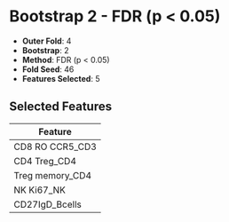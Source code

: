 # Bootstrap 2 - FDR (p < 0.05)

- **Outer Fold**: 4
- **Bootstrap**: 2
- **Method**: FDR (p < 0.05)
- **Fold Seed**: 46
- **Features Selected**: 5

## Selected Features

| Feature |
|---------|
| CD8 RO CCR5_CD3 |
| CD4 Treg_CD4 |
| Treg memory_CD4 |
| NK Ki67_NK |
| CD27IgD_Bcells |
